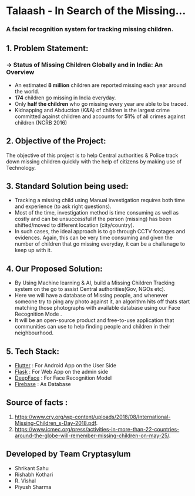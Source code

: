 # Talaash - In Search of the Missing...
### __A facial recognition system for tracking missing children.__

## 1. Problem Statement:

### -> Status of Missing Children Globally and in India: An Overview

* An estimated __8 million__ children are reported missing each year around the world.
* __174__ children go missing in India everyday.
* Only __half the children__ who go missing every year are able to be traced.
* Kidnapping and Abduction
(K&A) of children is the
largest crime committed
against children and
accounts for __51%__ of all crimes
against children (NCRB 2016)

## 2. Objective of the Project:
The objective of this project is to help Central authorities & Police track down missing children quickly with the help of citizens by making use of Technology.

## 3. Standard Solution being used:
* Tracking a missing child using Manual investigation requires both time and experience (to ask right questions). 
* Most of the time, investigation method is time consuming as well as costly and can be unsuccessful if the person (missing) has been shifted/moved to different location (city/country).
* In such cases, the ideal approach is to go through CCTV footages and evidences. Again, this can be very time consuming and given the number of children that go missing everyday, it can be a challanage to keep up with it.

## 4. Our Proposed Solution:
* By Using Machine learning & AI, build a Missing Children Tracking system on the go to assist Central authorities(Gov, NGOs etc).
* Here we will have a database of Missing people, and whenever someone try to ping any photo against it, an algorithm hits off thats start matching those photographs with available database using our Face Recognition Mode .
* It will be an open-source product and free-to-use application that communities can use to help finding people and children in their neighbourhood.

## 5. Tech Stack:
* [Flutter](https://flutter.dev/) : For Android App on the User Side
* [Flask](https://flask.palletsprojects.com/en/2.1.x/) : For Web App on the admin side
* [DeepFace](https://pypi.org/project/deepface/) : For Face Recognition Model
* [Firebase](https://firebase.google.com/?gclsrc=aw.ds)  : As Database

## Source of facts : 
1. https://www.cry.org/wp-content/uploads/2018/08/International-Missing-Children_s-Day-2018.pdf.
2. https://www.icmec.org/press/activities-in-more-than-22-countries-around-the-globe-will-remember-missing-children-on-may-25/.


## Developed by Team Cryptasylum
- Shrikant Sahu
- Rishabh Kothari
- R. Vishal
- Piyush Sharma
